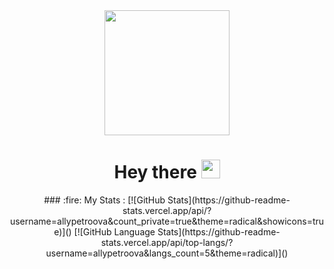 <div id="header" align="center">
    <img src="https://media3.giphy.com/media/v1.Y2lkPTc5MGI3NjExODZscnU5Zm1nNW9kNHZjc2ZwYmdoMG40NzRsM3Rpb3JtNHFyc2plciZlcD12MV9pbnRlcm5hbF9naWZfYnlfaWQmY3Q9Zw/L1R1tvI9svkIWwpVYr/giphy.webp" width="200"/>
    <h1>
      Hey there
      <img src="https://media.giphy.com/media/hvRJCLFzcasrR4ia7z/giphy.gif" width="30px"/>
    </h1>
    ### :fire: My Stats :
    [![GitHub Stats](https://github-readme-stats.vercel.app/api/?username=allypetroova&count_private=true&theme=radical&showicons=true)]()
    [![GitHub Language Stats](https://github-readme-stats.vercel.app/api/top-langs/?username=allypetroova&langs_count=5&theme=radical)]()
</div>
